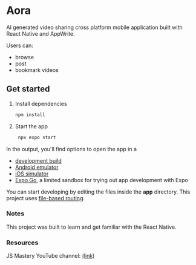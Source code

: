# Aora
AI generated video sharing cross platform mobile application built with React Native and AppWrite.

Users can:
- browse
- post
- bookmark videos

## Get started

1. Install dependencies

   ```bash
   npm install
   ```

2. Start the app

   ```bash
    npx expo start
   ```

In the output, you'll find options to open the app in a

- [development build](https://docs.expo.dev/develop/development-builds/introduction/)
- [Android emulator](https://docs.expo.dev/workflow/android-studio-emulator/)
- [iOS simulator](https://docs.expo.dev/workflow/ios-simulator/)
- [Expo Go](https://expo.dev/go), a limited sandbox for trying out app development with Expo

You can start developing by editing the files inside the **app** directory. This project uses [file-based routing](https://docs.expo.dev/router/introduction).

### Notes
This project was built to learn and get familiar with the React Native.
### Resources
JS Mastery YouTube channel: [(link)](https://youtu.be/ZBCUegTZF7M?si=teR3yK0PZoAm46Rj)
